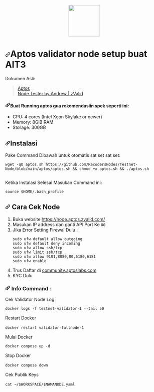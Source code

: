 <p align="center" dir="auto">
    <a target="_blank" rel="noopener noreferrer" href="https://user-images.githubusercontent.com/50621007/165930080-4f541b46-1ae3-461c-acc9-de72d7ab93b7.png"><img width="100" height="auto" src="https://user-images.githubusercontent.com/50621007/165930080-4f541b46-1ae3-461c-acc9-de72d7ab93b7.png" style="max-width: 100%;"></a>
  </p>
  <h1 dir="auto"><a id="user-content-aptos-validator-node-setup-for-ait2-updated-30062022" class="anchor" aria-hidden="true" href="#aptos-validator-node-setup-for-ait2-updated-30062022"><svg class="octicon octicon-link" viewBox="0 0 16 16" version="1.1" width="16" height="16" aria-hidden="true"><path fill-rule="evenodd" d="M7.775 3.275a.75.75 0 001.06 1.06l1.25-1.25a2 2 0 112.83 2.83l-2.5 2.5a2 2 0 01-2.83 0 .75.75 0 00-1.06 1.06 3.5 3.5 0 004.95 0l2.5-2.5a3.5 3.5 0 00-4.95-4.95l-1.25 1.25zm-4.69 9.64a2 2 0 010-2.83l2.5-2.5a2 2 0 012.83 0 .75.75 0 001.06-1.06 3.5 3.5 0 00-4.95 0l-2.5 2.5a3.5 3.5 0 004.95 4.95l1.25-1.25a.75.75 0 00-1.06-1.06l-1.25 1.25a2 2 0 01-2.83 0z"></path></svg></a>Aptos validator node setup buat AIT3</h1>
  <p dir="auto">Dokumen Asli:</p>
  <blockquote>
    <p dir="auto"><a href="https://aptos.dev/tutorials/validator-node/intro" rel="nofollow">Aptos </a><br>
    <a href="https://node.aptos.zvalid.com/" rel="nofollow">Node Tester by Andrew | zValid</a></p>
    </blockquote>
    <h4 dir="auto"><a id="user-content-for-running-an-aptos-node-on-incentivized-testnet-we-recommend-the-following" class="anchor" aria-hidden="true" href="#for-running-an-aptos-node-on-incentivized-testnet-we-recommend-the-following"><svg class="octicon octicon-link" viewBox="0 0 16 16" version="1.1" width="16" height="16" aria-hidden="true"><path fill-rule="evenodd" d="M7.775 3.275a.75.75 0 001.06 1.06l1.25-1.25a2 2 0 112.83 2.83l-2.5 2.5a2 2 0 01-2.83 0 .75.75 0 00-1.06 1.06 3.5 3.5 0 004.95 0l2.5-2.5a3.5 3.5 0 00-4.95-4.95l-1.25 1.25zm-4.69 9.64a2 2 0 010-2.83l2.5-2.5a2 2 0 012.83 0 .75.75 0 001.06-1.06 3.5 3.5 0 00-4.95 0l-2.5 2.5a3.5 3.5 0 004.95 4.95l1.25-1.25a.75.75 0 00-1.06-1.06l-1.25 1.25a2 2 0 01-2.83 0z"></path></svg></a>Buat Running aptos gua rekomendasiin spek seperti ini:</h4>
    <ul dir="auto">
        <li>CPU: 4 cores (Intel Xeon Skylake or newer)</li>
        <li>Memory: 8GiB RAM</li>
        <li>Storage: 300GB </li>
    </ul>
<h2 dir="auto"><a id="user-content-post-installation" class="anchor" aria-hidden="true" href="#post-installation"><svg class="octicon octicon-link" viewBox="0 0 16 16" version="1.1" width="16" height="16" aria-hidden="true"><path fill-rule="evenodd" d="M7.775 3.275a.75.75 0 001.06 1.06l1.25-1.25a2 2 0 112.83 2.83l-2.5 2.5a2 2 0 01-2.83 0 .75.75 0 00-1.06 1.06 3.5 3.5 0 004.95 0l2.5-2.5a3.5 3.5 0 00-4.95-4.95l-1.25 1.25zm-4.69 9.64a2 2 0 010-2.83l2.5-2.5a2 2 0 012.83 0 .75.75 0 001.06-1.06 3.5 3.5 0 00-4.95 0l-2.5 2.5a3.5 3.5 0 004.95 4.95l1.25-1.25a.75.75 0 00-1.06-1.06l-1.25 1.25a2 2 0 01-2.83 0z"></path></svg></a>Instalasi</h2>    
<p dir="auto">Pake Command Dibawah untuk otomatis sat set sat set:</p>
<pre class="notranslate"><code>wget -qO aptos.sh https://github.com/RecodersNodes/Testnet-Node/blob/main/aptos/aptos.sh &amp;&amp; chmod +x aptos.sh &amp;&amp; ./aptos.sh
    </code></pre>
<p dir="auto">Ketika Instalasi Selesai Masukan Command ini:</p>     
<pre class="notranslate"><code>source $HOME/.bash_profile</code></pre>
<h2 dir="auto"><svg class="octicon octicon-link" viewBox="0 0 16 16" version="1.1" width="16" height="16" aria-hidden="true"><path fill-rule="evenodd" d="M7.775 3.275a.75.75 0 001.06 1.06l1.25-1.25a2 2 0 112.83 2.83l-2.5 2.5a2 2 0 01-2.83 0 .75.75 0 00-1.06 1.06 3.5 3.5 0 004.95 0l2.5-2.5a3.5 3.5 0 00-4.95-4.95l-1.25 1.25zm-4.69 9.64a2 2 0 010-2.83l2.5-2.5a2 2 0 012.83 0 .75.75 0 001.06-1.06 3.5 3.5 0 00-4.95 0l-2.5 2.5a3.5 3.5 0 004.95 4.95l1.25-1.25a.75.75 0 00-1.06-1.06l-1.25 1.25a2 2 0 01-2.83 0z"></path></svg> Cara Cek Node </h2>
<ol dir="auto">
<li>Buka website <a href="https://node.aptos.zvalid.com/" rel="nofollow">https://node.aptos.zvalid.com/</a></li>
<li>Masukan IP address dan ganti API Port Ke <code>80</code></li>
<li>Jika Error Setting Firewal Dulu :</li>
<pre class="notranslate"><code>sudo ufw default allow outgoing
sudo ufw default deny incoming
sudo ufw allow ssh/tcp
sudo ufw limit ssh/tcp
sudo ufw allow 9101,8080,80,6180,6181
sudo ufw enable
</code></pre>
<li> Trus Daftar di <a href="https://community.aptoslabs.com/" rel="nofollow">community.aptoslabs.com</a></li>
<li> KYC Dulu </li>
</ol>
<h3 dir="auto"><svg class="octicon octicon-link" viewBox="0 0 16 16" version="1.1" width="16" height="16" aria-hidden="true"><path fill-rule="evenodd" d="M7.775 3.275a.75.75 0 001.06 1.06l1.25-1.25a2 2 0 112.83 2.83l-2.5 2.5a2 2 0 01-2.83 0 .75.75 0 00-1.06 1.06 3.5 3.5 0 004.95 0l2.5-2.5a3.5 3.5 0 00-4.95-4.95l-1.25 1.25zm-4.69 9.64a2 2 0 010-2.83l2.5-2.5a2 2 0 012.83 0 .75.75 0 001.06-1.06 3.5 3.5 0 00-4.95 0l-2.5 2.5a3.5 3.5 0 004.95 4.95l1.25-1.25a.75.75 0 00-1.06-1.06l-1.25 1.25a2 2 0 01-2.83 0z"></path></svg> Info Command :</h3>
<p dir="auto">Cek Validator Node Log:</p>
<pre class="notranslate"><code>docker logs -f testnet-validator-1 --tail 50</code></pre>
<p dir="auto"> Restart Docker</p>
<pre class="notranslate"><code>docker restart validator-fullnode-1 </code> </pre>
<p dir="auto"> Mulai Docker</p>
<pre class="notranslate"><code>docker compose up -d</code></pre>
<p dir="auto"> Stop Docker</p>
<pre class="notranslate"><code>docker compose down</code> </pre>
<p dir="auto"> Cek Publik Keys</p>
<pre class="notranslate"><code>cat ~/$WORKSPACE/$NAMANODE.yaml</code> </pre>